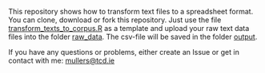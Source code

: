 This repository shows how to transform text files to a spreadsheet format. You can clone, download or fork this repository.
Just use the file [transform_texts_to_corpus.R](transform_texts_to_corpus.R) as a template and upload your raw text data files into the folder [raw_data](raw_data). The csv-file will be saved in the folder [output](output).

If you have any questions or problems, either create an Issue or get in contact with me: mullers@tcd.ie

